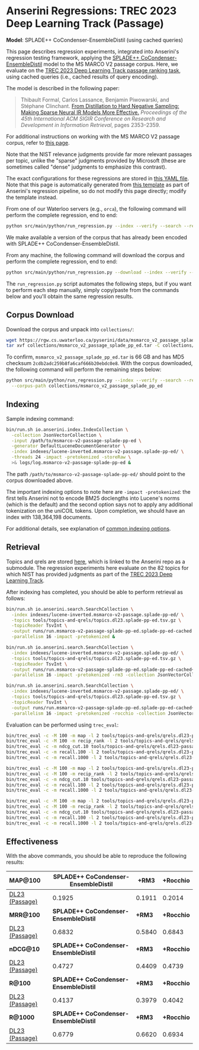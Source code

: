 # Anserini Regressions: TREC 2023 Deep Learning Track (Passage)

**Model**: SPLADE++ CoCondenser-EnsembleDistil (using cached queries)

This page describes regression experiments, integrated into Anserini's regression testing framework, applying the [SPLADE++ CoCondenser-EnsembleDistil](https://huggingface.co/naver/splade-cocondenser-ensembledistil) model to the MS MARCO V2 passage corpus.
Here, we evaluate on the [TREC 2023 Deep Learning Track passage ranking task](https://trec.nist.gov/data/deep2023.html), using cached queries (i.e., cached results of query encoding).

The model is described in the following paper:

> Thibault Formal, Carlos Lassance, Benjamin Piwowarski, and Stéphane Clinchant. [From Distillation to Hard Negative Sampling: Making Sparse Neural IR Models More Effective.](https://dl.acm.org/doi/10.1145/3477495.3531857) _Proceedings of the 45th International ACM SIGIR Conference on Research and Development in Information Retrieval_, pages 2353–2359.

For additional instructions on working with the MS MARCO V2 passage corpus, refer to [this page](../../docs/experiments-msmarco-v2.md).

Note that the NIST relevance judgments provide far more relevant passages per topic, unlike the "sparse" judgments provided by Microsoft (these are sometimes called "dense" judgments to emphasize this contrast).

The exact configurations for these regressions are stored in [this YAML file](../../src/main/resources/regression/dl23-passage.splade-pp-ed.cached.yaml).
Note that this page is automatically generated from [this template](../../src/main/resources/docgen/templates/dl23-passage.splade-pp-ed.cached.template) as part of Anserini's regression pipeline, so do not modify this page directly; modify the template instead.

From one of our Waterloo servers (e.g., `orca`), the following command will perform the complete regression, end to end:

```bash
python src/main/python/run_regression.py --index --verify --search --regression dl23-passage.splade-pp-ed.cached
```

We make available a version of the corpus that has already been encoded with SPLADE++ CoCondenser-EnsembleDistil.

From any machine, the following command will download the corpus and perform the complete regression, end to end:

```bash
python src/main/python/run_regression.py --download --index --verify --search --regression dl23-passage.splade-pp-ed.cached
```

The `run_regression.py` script automates the following steps, but if you want to perform each step manually, simply copy/paste from the commands below and you'll obtain the same regression results.

## Corpus Download

Download the corpus and unpack into `collections/`:

```bash
wget https://rgw.cs.uwaterloo.ca/pyserini/data/msmarco_v2_passage_splade_pp_ed.tar -P collections/
tar xvf collections/msmarco_v2_passage_splade_pp_ed.tar -C collections/
```

To confirm, `msmarco_v2_passage_splade_pp_ed.tar` is 66 GB and has MD5 checksum `2cdb2adc259b8fa6caf666b20ebdc0e8`.
With the corpus downloaded, the following command will perform the remaining steps below:

```bash
python src/main/python/run_regression.py --index --verify --search --regression dl23-passage.splade-pp-ed.cached \
  --corpus-path collections/msmarco_v2_passage_splade_pp_ed
```

## Indexing

Sample indexing command:

```bash
bin/run.sh io.anserini.index.IndexCollection \
  -collection JsonVectorCollection \
  -input /path/to/msmarco-v2-passage-splade-pp-ed \
  -generator DefaultLuceneDocumentGenerator \
  -index indexes/lucene-inverted.msmarco-v2-passage.splade-pp-ed/ \
  -threads 24 -impact -pretokenized -storeRaw \
  >& logs/log.msmarco-v2-passage-splade-pp-ed &
```

The path `/path/to/msmarco-v2-passage-splade-pp-ed/` should point to the corpus downloaded above.

The important indexing options to note here are `-impact -pretokenized`: the first tells Anserini not to encode BM25 doclengths into Lucene's norms (which is the default) and the second option says not to apply any additional tokenization on the uniCOIL tokens.
Upon completion, we should have an index with 138,364,198 documents.

For additional details, see explanation of [common indexing options](../../docs/common-indexing-options.md).

## Retrieval

Topics and qrels are stored [here](https://github.com/castorini/anserini-tools/tree/master/topics-and-qrels), which is linked to the Anserini repo as a submodule.
The regression experiments here evaluate on the 82 topics for which NIST has provided judgments as part of the [TREC 2023 Deep Learning Track](https://trec.nist.gov/data/deep2023.html).

After indexing has completed, you should be able to perform retrieval as follows:

```bash
bin/run.sh io.anserini.search.SearchCollection \
  -index indexes/lucene-inverted.msmarco-v2-passage.splade-pp-ed/ \
  -topics tools/topics-and-qrels/topics.dl23.splade-pp-ed.tsv.gz \
  -topicReader TsvInt \
  -output runs/run.msmarco-v2-passage-splade-pp-ed.splade-pp-ed-cached.topics.dl23.splade-pp-ed.txt \
  -parallelism 16 -impact -pretokenized &

bin/run.sh io.anserini.search.SearchCollection \
  -index indexes/lucene-inverted.msmarco-v2-passage.splade-pp-ed/ \
  -topics tools/topics-and-qrels/topics.dl23.splade-pp-ed.tsv.gz \
  -topicReader TsvInt \
  -output runs/run.msmarco-v2-passage-splade-pp-ed.splade-pp-ed-cached+rm3.topics.dl23.splade-pp-ed.txt \
  -parallelism 16 -impact -pretokenized -rm3 -collection JsonVectorCollection &

bin/run.sh io.anserini.search.SearchCollection \
  -index indexes/lucene-inverted.msmarco-v2-passage.splade-pp-ed/ \
  -topics tools/topics-and-qrels/topics.dl23.splade-pp-ed.tsv.gz \
  -topicReader TsvInt \
  -output runs/run.msmarco-v2-passage-splade-pp-ed.splade-pp-ed-cached+rocchio.topics.dl23.splade-pp-ed.txt \
  -parallelism 16 -impact -pretokenized -rocchio -collection JsonVectorCollection &
```

Evaluation can be performed using `trec_eval`:

```bash
bin/trec_eval -c -M 100 -m map -l 2 tools/topics-and-qrels/qrels.dl23-passage.txt runs/run.msmarco-v2-passage-splade-pp-ed.splade-pp-ed-cached.topics.dl23.splade-pp-ed.txt
bin/trec_eval -c -M 100 -m recip_rank -l 2 tools/topics-and-qrels/qrels.dl23-passage.txt runs/run.msmarco-v2-passage-splade-pp-ed.splade-pp-ed-cached.topics.dl23.splade-pp-ed.txt
bin/trec_eval -c -m ndcg_cut.10 tools/topics-and-qrels/qrels.dl23-passage.txt runs/run.msmarco-v2-passage-splade-pp-ed.splade-pp-ed-cached.topics.dl23.splade-pp-ed.txt
bin/trec_eval -c -m recall.100 -l 2 tools/topics-and-qrels/qrels.dl23-passage.txt runs/run.msmarco-v2-passage-splade-pp-ed.splade-pp-ed-cached.topics.dl23.splade-pp-ed.txt
bin/trec_eval -c -m recall.1000 -l 2 tools/topics-and-qrels/qrels.dl23-passage.txt runs/run.msmarco-v2-passage-splade-pp-ed.splade-pp-ed-cached.topics.dl23.splade-pp-ed.txt

bin/trec_eval -c -M 100 -m map -l 2 tools/topics-and-qrels/qrels.dl23-passage.txt runs/run.msmarco-v2-passage-splade-pp-ed.splade-pp-ed-cached+rm3.topics.dl23.splade-pp-ed.txt
bin/trec_eval -c -M 100 -m recip_rank -l 2 tools/topics-and-qrels/qrels.dl23-passage.txt runs/run.msmarco-v2-passage-splade-pp-ed.splade-pp-ed-cached+rm3.topics.dl23.splade-pp-ed.txt
bin/trec_eval -c -m ndcg_cut.10 tools/topics-and-qrels/qrels.dl23-passage.txt runs/run.msmarco-v2-passage-splade-pp-ed.splade-pp-ed-cached+rm3.topics.dl23.splade-pp-ed.txt
bin/trec_eval -c -m recall.100 -l 2 tools/topics-and-qrels/qrels.dl23-passage.txt runs/run.msmarco-v2-passage-splade-pp-ed.splade-pp-ed-cached+rm3.topics.dl23.splade-pp-ed.txt
bin/trec_eval -c -m recall.1000 -l 2 tools/topics-and-qrels/qrels.dl23-passage.txt runs/run.msmarco-v2-passage-splade-pp-ed.splade-pp-ed-cached+rm3.topics.dl23.splade-pp-ed.txt

bin/trec_eval -c -M 100 -m map -l 2 tools/topics-and-qrels/qrels.dl23-passage.txt runs/run.msmarco-v2-passage-splade-pp-ed.splade-pp-ed-cached+rocchio.topics.dl23.splade-pp-ed.txt
bin/trec_eval -c -M 100 -m recip_rank -l 2 tools/topics-and-qrels/qrels.dl23-passage.txt runs/run.msmarco-v2-passage-splade-pp-ed.splade-pp-ed-cached+rocchio.topics.dl23.splade-pp-ed.txt
bin/trec_eval -c -m ndcg_cut.10 tools/topics-and-qrels/qrels.dl23-passage.txt runs/run.msmarco-v2-passage-splade-pp-ed.splade-pp-ed-cached+rocchio.topics.dl23.splade-pp-ed.txt
bin/trec_eval -c -m recall.100 -l 2 tools/topics-and-qrels/qrels.dl23-passage.txt runs/run.msmarco-v2-passage-splade-pp-ed.splade-pp-ed-cached+rocchio.topics.dl23.splade-pp-ed.txt
bin/trec_eval -c -m recall.1000 -l 2 tools/topics-and-qrels/qrels.dl23-passage.txt runs/run.msmarco-v2-passage-splade-pp-ed.splade-pp-ed-cached+rocchio.topics.dl23.splade-pp-ed.txt
```

## Effectiveness

With the above commands, you should be able to reproduce the following results:

| **MAP@100**                                                                                                  | **SPLADE++ CoCondenser-EnsembleDistil**| **+RM3**  | **+Rocchio**|
|:-------------------------------------------------------------------------------------------------------------|-----------|-----------|-----------|
| [DL23 (Passage)](https://microsoft.github.io/msmarco/TREC-Deep-Learning)                                     | 0.1925    | 0.1911    | 0.2014    |
| **MRR@100**                                                                                                  | **SPLADE++ CoCondenser-EnsembleDistil**| **+RM3**  | **+Rocchio**|
| [DL23 (Passage)](https://microsoft.github.io/msmarco/TREC-Deep-Learning)                                     | 0.6832    | 0.5840    | 0.6843    |
| **nDCG@10**                                                                                                  | **SPLADE++ CoCondenser-EnsembleDistil**| **+RM3**  | **+Rocchio**|
| [DL23 (Passage)](https://microsoft.github.io/msmarco/TREC-Deep-Learning)                                     | 0.4727    | 0.4409    | 0.4739    |
| **R@100**                                                                                                    | **SPLADE++ CoCondenser-EnsembleDistil**| **+RM3**  | **+Rocchio**|
| [DL23 (Passage)](https://microsoft.github.io/msmarco/TREC-Deep-Learning)                                     | 0.4137    | 0.3979    | 0.4042    |
| **R@1000**                                                                                                   | **SPLADE++ CoCondenser-EnsembleDistil**| **+RM3**  | **+Rocchio**|
| [DL23 (Passage)](https://microsoft.github.io/msmarco/TREC-Deep-Learning)                                     | 0.6779    | 0.6620    | 0.6934    |
